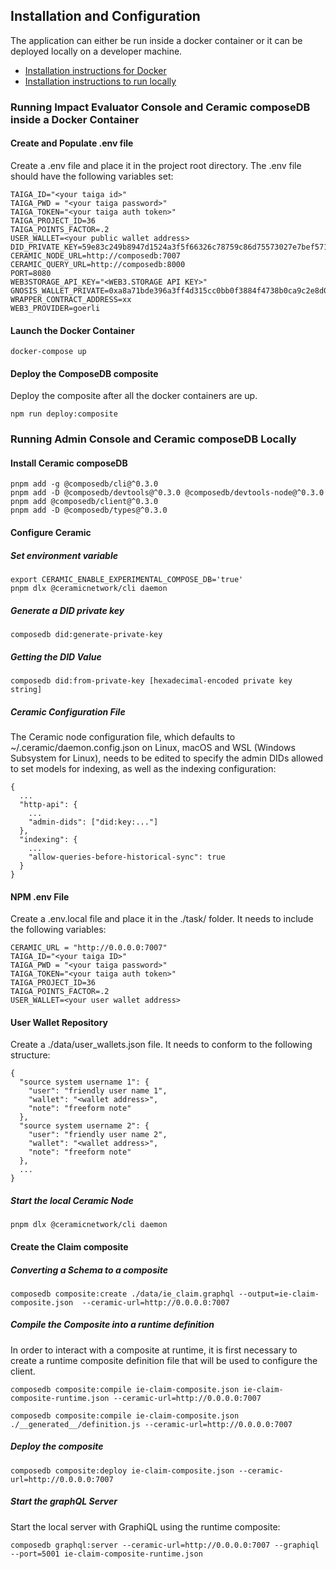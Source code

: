 ## Installation and Configuration

The application can either be run inside a docker container or it can be deployed locally on a developer machine.

- [Installation instructions for Docker](#running-admin-console-and-ceramic-composedb-inside-a-docker-container)
- [Installation instructions to run locally](#running-admin-console-and-ceramic-composedb-locally)

### Running Impact Evaluator Console and Ceramic composeDB inside a Docker Container

#### Create and Populate .env file

Create a .env file and place it in the project root directory. The .env file should have the following variables set:

```
TAIGA_ID="<your taiga id>"
TAIGA_PWD = "<your taiga password>"
TAIGA_TOKEN="<your taiga auth token>"
TAIGA_PROJECT_ID=36
TAIGA_POINTS_FACTOR=.2
USER_WALLET=<your public wallet address>
DID_PRIVATE_KEY=59e83c249b8947d1524a3f5f66326c78759c86d75573027e7bef571c3fddfb90
CERAMIC_NODE_URL=http://composedb:7007
CERAMIC_QUERY_URL=http://composedb:8000
PORT=8080
WEB3STORAGE_API_KEY="<WEB3.STORAGE API KEY>"
GNOSIS_WALLET_PRIVATE=0xa8a71bde396a3ff4d315cc0bb0f3884f4738b0ca9c2e8d023ae1ddbd6a160897
WRAPPER_CONTRACT_ADDRESS=xx
WEB3_PROVIDER=goerli

```

#### Launch the Docker Container

```
docker-compose up
```

#### Deploy the ComposeDB composite

Deploy the composite after all the docker containers are up.

```
npm run deploy:composite
```

### Running Admin Console and Ceramic composeDB Locally

#### Install Ceramic composeDB

```
pnpm add -g @composedb/cli@^0.3.0
pnpm add -D @composedb/devtools@^0.3.0 @composedb/devtools-node@^0.3.0
pnpm add @composedb/client@^0.3.0
pnpm add -D @composedb/types@^0.3.0
```

#### Configure Ceramic

##### Set environment variable

```
export CERAMIC_ENABLE_EXPERIMENTAL_COMPOSE_DB='true'
pnpm dlx @ceramicnetwork/cli daemon
```

##### Generate a DID private key

```
composedb did:generate-private-key
```

##### Getting the DID Value

```
composedb did:from-private-key [hexadecimal-encoded private key string]
```

##### Ceramic Configuration File

The Ceramic node configuration file, which defaults to ~/.ceramic/daemon.config.json on Linux, macOS and WSL (Windows Subsystem for Linux), needs to be edited to specify the admin DIDs allowed to set models for indexing, as well as the indexing configuration:

```
{
  ...
  "http-api": {
    ...
    "admin-dids": ["did:key:..."]
  },
  "indexing": {
    ...
    "allow-queries-before-historical-sync": true
  }
}
```

#### NPM .env File

Create a .env.local file and place it in the ./task/ folder. It needs to include the following variables:

```
CERAMIC_URL = "http://0.0.0.0:7007"
TAIGA_ID="<your taiga ID>"
TAIGA_PWD = "<your taiga password>"
TAIGA_TOKEN="<your taiga auth token>"
TAIGA_PROJECT_ID=36
TAIGA_POINTS_FACTOR=.2
USER_WALLET=<your user wallet address>
```

#### User Wallet Repository

Create a ./data/user_wallets.json file. It needs to conform to the following structure:

```
{
  "source system username 1": {
    "user": "friendly user name 1",
    "wallet": "<wallet address>",
    "note": "freeform note"
  },
  "source system username 2": {
    "user": "friendly user name 2",
    "wallet": "<wallet address>",
    "note": "freeform note"
  },
  ...
}
```

##### Start the local Ceramic Node

```
pnpm dlx @ceramicnetwork/cli daemon
```

#### Create the Claim composite

##### Converting a Schema to a composite

```
composedb composite:create ./data/ie_claim.graphql --output=ie-claim-composite.json  --ceramic-url=http://0.0.0.0:7007
```

##### Compile the Composite into a runtime definition

In order to interact with a composite at runtime, it is first necessary to create a runtime composite definition file that will be used to configure the client.

```
composedb composite:compile ie-claim-composite.json ie-claim-composite-runtime.json --ceramic-url=http://0.0.0.0:7007

composedb composite:compile ie-claim-composite.json ./__generated__/definition.js --ceramic-url=http://0.0.0.0:7007
```

##### Deploy the composite

```
composedb composite:deploy ie-claim-composite.json --ceramic-url=http://0.0.0.0:7007
```

##### Start the graphQL Server

Start the local server with GraphiQL using the runtime composite:

```
composedb graphql:server --ceramic-url=http://0.0.0.0:7007 --graphiql --port=5001 ie-claim-composite-runtime.json
```
